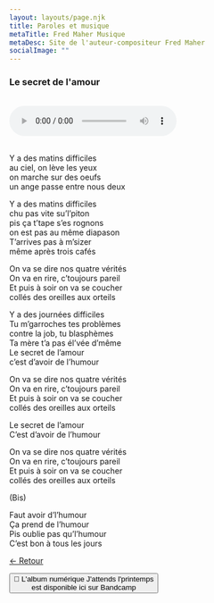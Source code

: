```yaml
---
layout: layouts/page.njk
title: Paroles et musique
metaTitle: Fred Maher Musique
metaDesc: Site de l'auteur-compositeur Fred Maher
socialImage: ""
---
```

<style>
*:focus {
    outline: none;
}
</style>

  ### Le secret de l'amour
 <br> 
<audio controls>
  <source src="https://fredmahermusique.com/mp3/le-secret-de-l-amour.ogg" type="audio/ogg">
  <source src="https://fredmahermusique.com/mp3/le-secret-de-l-amour.mp3" type="audio/mpeg">
Your browser does not support the audio element.
</audio>
<br>
<br>     


Y a des matins difficiles<br>
au ciel, on lève les yeux<br>
on marche sur des oeufs<br>
un ange passe entre nous deux

Y a des matins difficiles<br>
chu pas vite su’l’piton<br>
pis ça t’tape s’es rognons<br>
on est pas au même diapason<br>
T’arrives pas à m’sizer<br>
même après trois cafés

On va se dire nos quatre vérités<br>
On va en rire, c’toujours pareil<br>
Et puis à soir on va se coucher<br>
collés des oreilles aux orteils

Y a des journées difficiles<br>
Tu m’garroches tes problèmes<br>
contre la job, tu blasphèmes<br>
Ta mère t’a pas él’vée d’même<br>
Le secret de l’amour<br>
c’est d’avoir de l’humour

On va se dire nos quatre vérités<br>
On va en rire, c’toujours pareil<br>
Et puis à soir on va se coucher<br>
collés des oreilles aux orteils

Le secret de l’amour<br>
C’est d’avoir de l’humour

On va se dire nos quatre vérités<br>
On va en rire, c’toujours pareil<br>
Et puis à soir on va se coucher<br>
collés des oreilles aux orteils

(Bis)
 
Faut avoir d’l’humour<br>
Ça prend de l’humour<br>
Pis oublie pas qu’l’humour<br>
C’est bon à tous les jours







[&larr; Retour](/j-attends-l-printemps/index.html#heading-paroles-et-musique) 

<a href="https://fredmahermusique.bandcamp.com"><button class="[ button ] [ font-base text-base weight-bold ]">
          🌱 L'album numérique J'attends l'printemps  <br>est disponible ici sur Bandcamp
        </button></a>